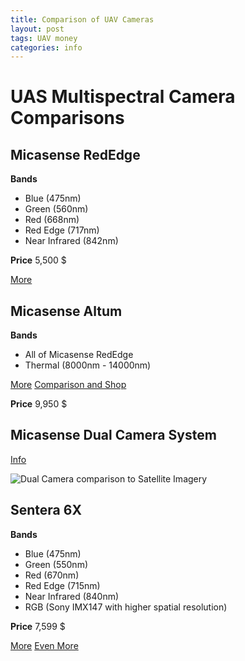 ```yaml
---
title: Comparison of UAV Cameras
layout: post
tags: UAV money
categories: info
---
```



# UAS Multispectral Camera Comparisons


## Micasense RedEdge

__Bands__

* Blue (475nm)
* Green (560nm)
* Red (668nm)
* Red Edge (717nm)
* Near Infrared (842nm)

__Price__
5,500 $


[More](https://micasense.com/rededge-mx/)


## Micasense Altum

__Bands__

* All of Micasense RedEdge
* Thermal (8000nm - 14000nm)

[More](https://micasense.com/altum/)
[Comparison and Shop](https://micasense.com/compare-sensors/)

__Price__
9,950 $


## Micasense Dual Camera System

[Info](https://micasense.com/dual-camera-system/)

![Dual Camera comparison to Satellite Imagery](https://i1.wp.com/micasense.com/wp-content/uploads/2019/10/SAT_MX_MXblue-Spectrum2.2.jpg?resize=1000%2C636&ssl=1)



## Sentera 6X

__Bands__

* Blue (475nm)
* Green (550nm)
* Red (670nm)
* Red Edge (715nm)
* Near Infrared (840nm)
* RGB (Sony IMX147 with higher spatial resolution)

__Price__
7,599 $

[More](https://sentera.com/6x/)
[Even More](http://sentera.com/wp-content/uploads/2020/04/Sentera_6X_Sensor_Lit4099_C.pdf)

 
